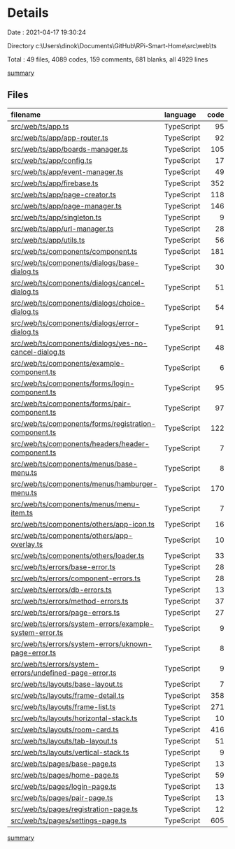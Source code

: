 # Details

Date : 2021-04-17 19:30:24

Directory c:\Users\dinok\Documents\GitHub\RPi-Smart-Home\src\web\ts

Total : 49 files,  4089 codes, 159 comments, 681 blanks, all 4929 lines

[summary](results.md)

## Files
| filename | language | code | comment | blank | total |
| :--- | :--- | ---: | ---: | ---: | ---: |
| [src/web/ts/app.ts](/src/web/ts/app.ts) | TypeScript | 95 | 1 | 13 | 109 |
| [src/web/ts/app/app-router.ts](/src/web/ts/app/app-router.ts) | TypeScript | 92 | 0 | 15 | 107 |
| [src/web/ts/app/boards-manager.ts](/src/web/ts/app/boards-manager.ts) | TypeScript | 105 | 16 | 21 | 142 |
| [src/web/ts/app/config.ts](/src/web/ts/app/config.ts) | TypeScript | 17 | 3 | 6 | 26 |
| [src/web/ts/app/event-manager.ts](/src/web/ts/app/event-manager.ts) | TypeScript | 49 | 0 | 7 | 56 |
| [src/web/ts/app/firebase.ts](/src/web/ts/app/firebase.ts) | TypeScript | 352 | 4 | 33 | 389 |
| [src/web/ts/app/page-creator.ts](/src/web/ts/app/page-creator.ts) | TypeScript | 118 | 0 | 14 | 132 |
| [src/web/ts/app/page-manager.ts](/src/web/ts/app/page-manager.ts) | TypeScript | 146 | 3 | 24 | 173 |
| [src/web/ts/app/singleton.ts](/src/web/ts/app/singleton.ts) | TypeScript | 9 | 0 | 2 | 11 |
| [src/web/ts/app/url-manager.ts](/src/web/ts/app/url-manager.ts) | TypeScript | 28 | 0 | 2 | 30 |
| [src/web/ts/app/utils.ts](/src/web/ts/app/utils.ts) | TypeScript | 56 | 0 | 10 | 66 |
| [src/web/ts/components/component.ts](/src/web/ts/components/component.ts) | TypeScript | 181 | 27 | 30 | 238 |
| [src/web/ts/components/dialogs/base-dialog.ts](/src/web/ts/components/dialogs/base-dialog.ts) | TypeScript | 30 | 0 | 5 | 35 |
| [src/web/ts/components/dialogs/cancel-dialog.ts](/src/web/ts/components/dialogs/cancel-dialog.ts) | TypeScript | 51 | 0 | 9 | 60 |
| [src/web/ts/components/dialogs/choice-dialog.ts](/src/web/ts/components/dialogs/choice-dialog.ts) | TypeScript | 54 | 0 | 9 | 63 |
| [src/web/ts/components/dialogs/error-dialog.ts](/src/web/ts/components/dialogs/error-dialog.ts) | TypeScript | 91 | 0 | 19 | 110 |
| [src/web/ts/components/dialogs/yes-no-cancel-dialog.ts](/src/web/ts/components/dialogs/yes-no-cancel-dialog.ts) | TypeScript | 48 | 0 | 8 | 56 |
| [src/web/ts/components/example-component.ts](/src/web/ts/components/example-component.ts) | TypeScript | 6 | 17 | 2 | 25 |
| [src/web/ts/components/forms/login-component.ts](/src/web/ts/components/forms/login-component.ts) | TypeScript | 95 | 0 | 16 | 111 |
| [src/web/ts/components/forms/pair-component.ts](/src/web/ts/components/forms/pair-component.ts) | TypeScript | 97 | 1 | 17 | 115 |
| [src/web/ts/components/forms/registration-component.ts](/src/web/ts/components/forms/registration-component.ts) | TypeScript | 122 | 1 | 19 | 142 |
| [src/web/ts/components/headers/header-component.ts](/src/web/ts/components/headers/header-component.ts) | TypeScript | 7 | 0 | 3 | 10 |
| [src/web/ts/components/menus/base-menu.ts](/src/web/ts/components/menus/base-menu.ts) | TypeScript | 8 | 0 | 5 | 13 |
| [src/web/ts/components/menus/hamburger-menu.ts](/src/web/ts/components/menus/hamburger-menu.ts) | TypeScript | 170 | 24 | 34 | 228 |
| [src/web/ts/components/menus/menu-item.ts](/src/web/ts/components/menus/menu-item.ts) | TypeScript | 7 | 0 | 3 | 10 |
| [src/web/ts/components/others/app-icon.ts](/src/web/ts/components/others/app-icon.ts) | TypeScript | 16 | 0 | 3 | 19 |
| [src/web/ts/components/others/app-overlay.ts](/src/web/ts/components/others/app-overlay.ts) | TypeScript | 10 | 0 | 4 | 14 |
| [src/web/ts/components/others/loader.ts](/src/web/ts/components/others/loader.ts) | TypeScript | 33 | 0 | 9 | 42 |
| [src/web/ts/errors/base-error.ts](/src/web/ts/errors/base-error.ts) | TypeScript | 28 | 0 | 2 | 30 |
| [src/web/ts/errors/component-errors.ts](/src/web/ts/errors/component-errors.ts) | TypeScript | 28 | 0 | 3 | 31 |
| [src/web/ts/errors/db-errors.ts](/src/web/ts/errors/db-errors.ts) | TypeScript | 13 | 0 | 3 | 16 |
| [src/web/ts/errors/method-errors.ts](/src/web/ts/errors/method-errors.ts) | TypeScript | 37 | 0 | 3 | 40 |
| [src/web/ts/errors/page-errors.ts](/src/web/ts/errors/page-errors.ts) | TypeScript | 27 | 0 | 3 | 30 |
| [src/web/ts/errors/system-errors/example-system-error.ts](/src/web/ts/errors/system-errors/example-system-error.ts) | TypeScript | 9 | 0 | 3 | 12 |
| [src/web/ts/errors/system-errors/uknown-page-error.ts](/src/web/ts/errors/system-errors/uknown-page-error.ts) | TypeScript | 8 | 0 | 2 | 10 |
| [src/web/ts/errors/system-errors/undefined-page-error.ts](/src/web/ts/errors/system-errors/undefined-page-error.ts) | TypeScript | 9 | 0 | 3 | 12 |
| [src/web/ts/layouts/base-layout.ts](/src/web/ts/layouts/base-layout.ts) | TypeScript | 7 | 0 | 5 | 12 |
| [src/web/ts/layouts/frame-detail.ts](/src/web/ts/layouts/frame-detail.ts) | TypeScript | 358 | 5 | 66 | 429 |
| [src/web/ts/layouts/frame-list.ts](/src/web/ts/layouts/frame-list.ts) | TypeScript | 271 | 6 | 45 | 322 |
| [src/web/ts/layouts/horizontal-stack.ts](/src/web/ts/layouts/horizontal-stack.ts) | TypeScript | 10 | 0 | 5 | 15 |
| [src/web/ts/layouts/room-card.ts](/src/web/ts/layouts/room-card.ts) | TypeScript | 416 | 16 | 68 | 500 |
| [src/web/ts/layouts/tab-layout.ts](/src/web/ts/layouts/tab-layout.ts) | TypeScript | 51 | 0 | 14 | 65 |
| [src/web/ts/layouts/vertical-stack.ts](/src/web/ts/layouts/vertical-stack.ts) | TypeScript | 9 | 0 | 5 | 14 |
| [src/web/ts/pages/base-page.ts](/src/web/ts/pages/base-page.ts) | TypeScript | 13 | 2 | 3 | 18 |
| [src/web/ts/pages/home-page.ts](/src/web/ts/pages/home-page.ts) | TypeScript | 59 | 0 | 9 | 68 |
| [src/web/ts/pages/login-page.ts](/src/web/ts/pages/login-page.ts) | TypeScript | 13 | 3 | 5 | 21 |
| [src/web/ts/pages/pair-page.ts](/src/web/ts/pages/pair-page.ts) | TypeScript | 13 | 3 | 5 | 21 |
| [src/web/ts/pages/registration-page.ts](/src/web/ts/pages/registration-page.ts) | TypeScript | 12 | 0 | 4 | 16 |
| [src/web/ts/pages/settings-page.ts](/src/web/ts/pages/settings-page.ts) | TypeScript | 605 | 27 | 83 | 715 |

[summary](results.md)